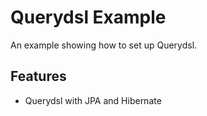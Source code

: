 # Querydsl Example

An example showing how to set up Querydsl.

## Features

- Querydsl with JPA and Hibernate
